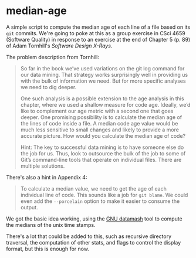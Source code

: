 # median-age

A simple script to compute the median age of each line of a file based on its `git` commits. We're going to poke
at this as a group exercise in CSci 4659 (Software Quality) in response to an exercise at the
end of Chapter 5 (p. 89) of Adam Tornhill's _Software Design X-Rays_.

The problem description from Tornhill:

> So far in the book we’ve used variations on the git log command for our data mining. That strategy works
> surprisingly well in providing us with the bulk of information we need. But for more specific analyses we need to dig deeper.
>
> One such analysis is a possible extension to the age analysis in this chapter, where we used a shallow measure for code age.
> Ideally, we’d like to complement our age metric with a second one that goes deeper. One promising possibility is to calculate
> the median age of the lines of code inside a file. A median code age value would be much less sensitive to small changes and
> likely to provide a more accurate picture. How would you calculate the median age of code?
>
> Hint: The key to successful data mining is to have someone else do the job for us. Thus, look to outsource the bulk of the
> job to some of Git’s command-line tools that operate on individual files. There are multiple solutions.

There's also a hint in Appendix 4:

> To calculate a median value, we need to get the age of each individual line of code. This sounds like a job for
> `git blame`. We could even add the `--porcelain` option to make it easier to consume the output.

We got the basic idea working, using the
[GNU datamash](https://www.gnu.org/software/datamash/) tool to compute the medians of the
unix time stamps.

There's a lot that could be added to this, such
as recursive directory traversal, the computation
of other stats, and flags to control the display
format, but this is enough for now.